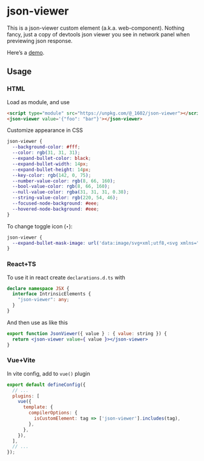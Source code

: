 # json-viewer

This is a json-viewer custom element (a.k.a. web-component). Nothing fancy, just a copy of devtools json viewer you see in network panel when previewing json response.

Here’s a [demo](https://jsfiddle.net/ewq831s6/3/).

## Usage

### HTML

Load as module, and use

```html
<script type="module" src="https://unpkg.com/@_1602/json-viewer"></script>
<json-viewer value='{"foo": "bar"}'></json-viewer>
```

Customize appearance in CSS

```css
json-viewer {
  --background-color: #fff;
  --color: rgb(31, 31, 31);
  --expand-bullet-color: black;
  --expand-bullet-width: 14px;
  --expand-bullet-height: 14px;
  --key-color: rgb(142, 0, 75);
  --number-value-color: rgb(8, 66, 160);
  --bool-value-color: rgb(8, 66, 160);
  --null-value-color: rgba(31, 31, 31, 0.38);
  --string-value-color: rgb(220, 54, 46);
  --focused-node-background: #eee;
  --hovered-node-background: #eee;
}
```

To change toggle icon (‣):

```css
json-viewer {
  --expand-bullet-mask-image: url('data:image/svg+xml;utf8,<svg xmlns="http://www.w3.org/2000/svg" width="14" height="14" fill="none"><path d="M10.5 6.65 4.9 2.8v7.7" fill="black"/></svg>');
}
```

### React+TS

To use it in react create `declarations.d.ts` with

```typescript
declare namespace JSX {
  interface IntrinsicElements {
    "json-viewer": any;
  }
}
```

And then use as like this

```jsx
export function JsonViewer({ value } : { value: string }) {
  return <json-viewer value={ value }></json-viewer>
}
```

### Vue+Vite

In vite config, add to `vue()` plugin

```js
export default defineConfig({
  // ...
  plugins: [
    vue({
      template: {
        compilerOptions: {
          isCustomElement: tag => ['json-viewer'].includes(tag),
        },
      },
    }),
  ],
  // ...
});

```
